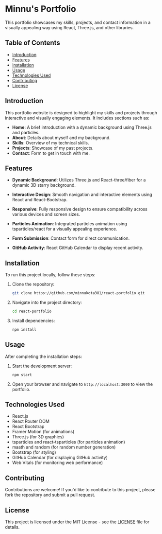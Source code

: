 # Minnu's Portfolio

This portfolio showcases my skills, projects, and contact information in a visually appealing way using React, Three.js, and other libraries.

## Table of Contents

- [Introduction](#introduction)
- [Features](#features)
- [Installation](#installation)
- [Usage](#usage)
- [Technologies Used](#technologies-used)
- [Contributing](#contributing)
- [License](#license)

## Introduction

This portfolio website is designed to highlight my skills and projects through interactive and visually engaging elements. It includes sections such as:

- **Home**: A brief introduction with a dynamic background using Three.js and particles.
- **About**: Details about myself and my background.
- **Skills**: Overview of my technical skills.
- **Projects**: Showcase of my past projects.
- **Contact**: Form to get in touch with me.

## Features

- **Dynamic Background**: Utilizes Three.js and React-three/fiber for a dynamic 3D starry background.
- **Interactive Design**: Smooth navigation and interactive elements using React and React-Bootstrap.
- **Responsive**: Fully responsive design to ensure compatibility across various devices and screen sizes.
- **Particles Animation**: Integrated particles animation using tsparticles/react for a visually appealing experience.
- **Form Submission**: Contact form for direct communication.

- **GitHub Activity**: React GitHub Calendar to display recent activity.

## Installation

To run this project locally, follow these steps:

1. Clone the repository:

   ```bash
   git clone https://github.com/minnukota381/react-portfolio.git
   ```

2. Navigate into the project directory:

   ```bash
   cd react-portfolio
   ```

3. Install dependencies:

   ```bash
   npm install
   ```

## Usage

After completing the installation steps:

1. Start the development server:

   ```bash
   npm start
   ```

2. Open your browser and navigate to `http://localhost:3000` to view the portfolio.

## Technologies Used

- React.js
- React Router DOM
- React Bootstrap
- Framer Motion (for animations)
- Three.js (for 3D graphics)
- tsparticles and react-tsparticles (for particles animation)
- maath and random (for random number generation)
- Bootstrap (for styling)
- GitHub Calendar (for displaying GitHub activity)
- Web Vitals (for monitoring web performance)

## Contributing

Contributions are welcome! If you'd like to contribute to this project, please fork the repository and submit a pull request.

## License

This project is licensed under the MIT License - see the [LICENSE](./LICENSE) file for details.
